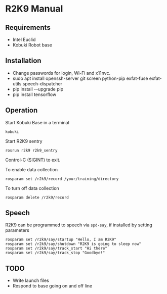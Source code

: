 # R2K9 Manual

## Requirements

* Intel Euclid
* Kobuki Robot base

## Installation

* Change passwords for login, Wi-Fi and x11nvc.
* sudo apt install openssh-server git screen python-pip exfat-fuse exfat-utils speech-dispatcher
* pip install --upgrade pip
* pip install tensorflow

## Operation

Start Kobuki Base in a terminal

```
kobuki
```

Start R2K9 sentry

```
rosrun r2k9 r2k9_sentry
```
Control-C (SIGINT) to exit.

To enable data collection

```
rosparam set /r2k9/record /your/training/directory
```
To turn off data collection

```
rosparam delete /r2k9/record
```

## Speech

R2K9 can be programmed to speech via `spd-say`, if installed by setting parameters 
```
rosparam set /r2k9/say/startup "Hello, I am R2K9"
rosparam set /r2k9/say/shutdown "R2K9 is going to sleep now"
rosparam set /r2k9/say/track_start "Hi there"
rosparam set /r2k9/say/track_stop "Goodbye!"
```

## TODO

* Write launch files
* Respond to base going on and off line

